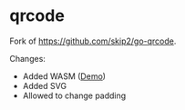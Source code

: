 # qrcode

Fork of <https://github.com/skip2/go-qrcode>.

Changes:

- Added WASM ([Demo](https://caiguanhao.github.io/qrcode/wasm/))
- Added SVG
- Allowed to change padding
